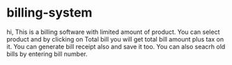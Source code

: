 # billing-system
hi, 
This is a billing software with limited amount of product.
You can select product and by clicking on Total bill you will get total bill amount plus tax on it.
You can generate bill receipt also and save it too.
You can also seacrh old bills by entering bill number.
